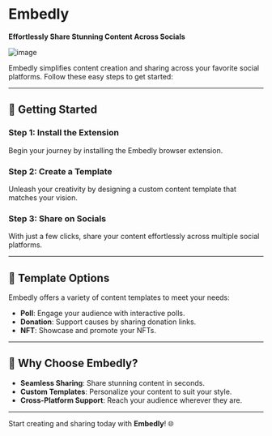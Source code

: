 # Embedly

**Effortlessly Share Stunning Content Across Socials**

![image](https://github.com/user-attachments/assets/ee4a2adf-a5ac-4ec6-866f-d879b3b134fb)


Embedly simplifies content creation and sharing across your favorite social platforms. Follow these easy steps to get started:

---

## 🚀 **Getting Started**

### **Step 1: Install the Extension**

Begin your journey by installing the Embedly browser extension.

### **Step 2: Create a Template**

Unleash your creativity by designing a custom content template that matches your vision.

### **Step 3: Share on Socials**

With just a few clicks, share your content effortlessly across multiple social platforms.

---

## 🎨 **Template Options**

Embedly offers a variety of content templates to meet your needs:

- **Poll**: Engage your audience with interactive polls.
- **Donation**: Support causes by sharing donation links.
- **NFT**: Showcase and promote your NFTs.

---

## 🌟 Why Choose Embedly?

- **Seamless Sharing**: Share stunning content in seconds.
- **Custom Templates**: Personalize your content to suit your style.
- **Cross-Platform Support**: Reach your audience wherever they are.

---

Start creating and sharing today with **Embedly**! 🌐
